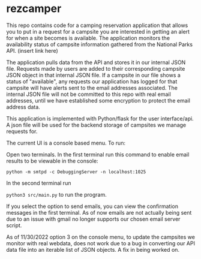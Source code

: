 # rezcamper


This repo contains code for a camping reservation application that allows you to put in a request for a campsite you are interested in getting an alert for when a site becomes is available. The application monitors the availability status of campsite information gathered from the National Parks API. (insert link here)

The application pulls data from the API and stores it in our internal JSON file. Requests made by users are added to their corresponding campsite JSON object in that internal JSON file. If a campsite in our file shows a status of "available", any requests our application has logged for that campsite will have alerts sent to the email addresses associated. The internal JSON file will not be committed to this repo with real email addresses, until we have established some encryption to protect the email address data.

This application is implemented with Python/flask for the user interface/api. A json file will be used for the backend storage of campsites we manage requests for.

The current UI is a console based menu. To run:

  Open two terminals. In the first terminal run this command to enable email results to be viewable in the console:

  ```python -m smtpd -c DebuggingServer -n localhost:1025```

  In the second terminal run

 ```python3 src/main.py``` to run the program.
 
  If you select the option to send emails, you can view the confirmation messages in the first terminal. As of now emails are not actually being sent due to an issue with gmail no longer supports our chosen email server script.
  
  As of 11/30/2022 option 3 on the console menu, to update the campsites we monitor with real webdata, does not work due to a bug in converting our API data file into an iterable list of JSON objects. A fix in being worked on.



